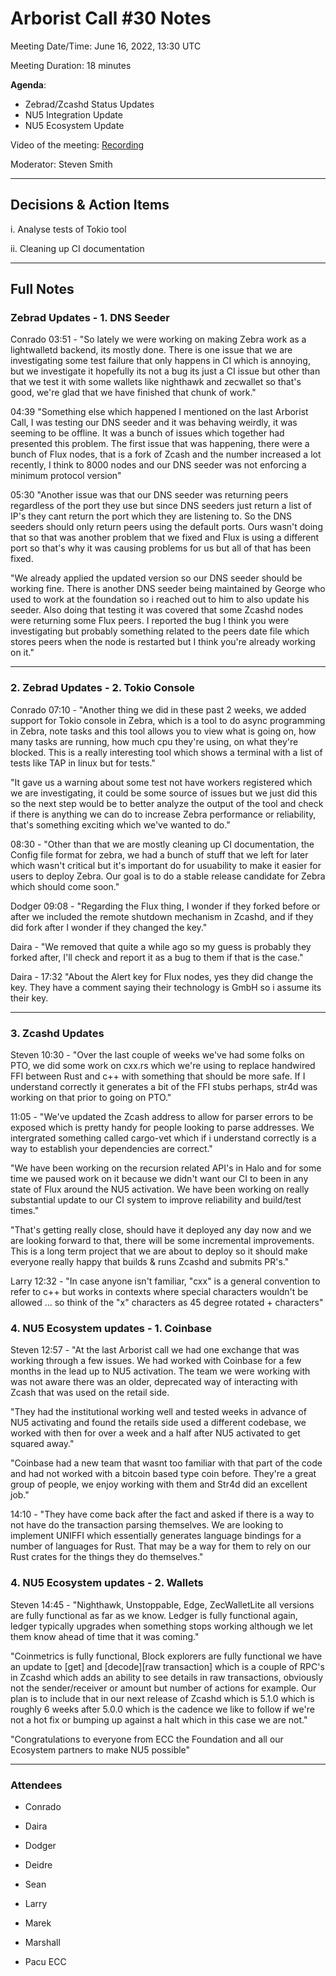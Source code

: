 
# Arborist Call  #30 Notes

Meeting Date/Time: June 16, 2022, 13:30 UTC

Meeting Duration: 18 minutes

**Agenda**: 
+ Zebrad/Zcashd Status Updates
+ NU5 Integration Update
+ NU5 Ecosystem Update



Video of the meeting: [Recording](https://github.com/ZcashCommunityGrants/arboretum-notes)

Moderator: Steven Smith

___
## Decisions & Action Items

i. Analyse tests of Tokio tool

ii. Cleaning up CI documentation 

___

## Full Notes



### Zebrad Updates - 1. DNS Seeder

Conrado 03:51 -  "So lately we were working on making Zebra work as a lightwalletd backend, its mostly done. There is one issue that we are investigating some test failure that only happens in CI which is annoying, but we investigate it hopefully its not a bug its just a CI issue but other than that we test it with some wallets like nighthawk and zecwallet so that's good, we're glad that we have finished that chunk of work."


04:39 "Something else which happened I mentioned on the last Arborist Call, I was testing our DNS seeder and it was behaving weirdly, it was seeming to be offline. It was a bunch of issues which together had presented this problem. The first issue that was happening, there were a bunch of Flux nodes, that is a fork of Zcash and the number increased a lot recently, I think to 8000 nodes and our DNS seeder was not enforcing a minimum protocol version" 

05:30 "Another issue was that our DNS seeder was returning peers regardless of the port they use but since DNS seeders just return a list of IP's they cant return the port which they are listening to. So the DNS seeders should only return peers using the default ports. Ours wasn't doing that so that was another problem that we fixed and Flux is using a different port so that's why it was causing problems for us but all of that has been fixed. 

"We already applied the updated version so our DNS seeder should be working fine. There is another DNS seeder being maintained by George who used to work at the foundation so i reached out to him to also update his seeder. Also doing that testing it was covered that some Zcashd nodes were returning some Flux peers. I reported the bug I think you were investigating but probably something related to the peers date file which stores peers when the node is restarted but I think you're already working on it."

_____

### 2. Zebrad Updates - 2. Tokio Console

  Conrado 07:10 - "Another thing we did in these past 2 weeks, we added support for Tokio console in Zebra, which is a tool to do async programming in Zebra, note tasks and this tool allows you to view what is going on, how many tasks are running, how much cpu they're using, on what they're blocked. This is a really interesting tool which shows a terminal with a list of tests like TAP in linux but for tests." 

  "It gave us a warning about some test not have workers registered which we are investigating, it could be some source of issues but we just did this so the next step would be to better analyze the output of the tool and check if there is anything we can do to increase Zebra performance or reliability, that's something exciting which we've wanted to do."


  08:30 - "Other than that we are mostly cleaning up CI documentation, the Config file format for zebra, we had a bunch of stuff that we left for later which wasn't critical but it's important do for usuability to make it easier for users to deploy Zebra. Our goal is to do a stable release candidate for Zebra which should come soon."        


  Dodger 09:08 - "Regarding the Flux thing, I wonder if they forked before or after we included the remote shutdown mechanism in Zcashd, and if they did fork after I wonder if they changed the key."

  Daira - "We removed that quite a while ago so my guess is probably they forked after, I'll check and report it as a bug to them if that is the case."

  Daira - 17:32 "About the Alert key for Flux nodes, yes they did change the key. They have a comment saying their technology is GmbH so i assume its their key. 

______

### 3. Zcashd Updates


  Steven 10:30 - "Over the last couple of weeks we've had some folks on PTO, we did some work on cxx.rs which we're using to replace handwired FFI between Rust and c++ with something that should be more safe. If I understand correctly it generates a bit of the FFI stubs perhaps, str4d was working on that prior to going on PTO."

  11:05 - "We've updated the Zcash address to allow for parser errors to be exposed which is pretty handy for people looking to parse addresses. We intergrated something called cargo-vet which if i understand correctly is a way to establish your dependencies are correct."

  "We have been working on the recursion related API's in Halo and for some time we paused work on it because we didn't want our CI to been in any state of Flux around the NU5 activation. We have been working on really substantial update to our CI system to improve reliability and build/test times."


  "That's getting really close, should have it deployed any day now and we are looking forward to that, there will be some incremental improvements. This is a long term project that we are about to deploy so it should make everyone really happy that builds & runs Zcashd and submits PR's."


  Larry 12:32 - "In case anyone isn't familiar, "cxx" is a general convention to refer to c++ but works in contexts where special characters wouldn't be allowed … so think of the "x" characters as 45 degree rotated + characters"



### 4. NU5 Ecosystem updates - 1. Coinbase


 Steven 12:57 - "At the last Arborist call we had one exchange that was working through a few issues. We had worked with Coinbase for a few months in the lead up to NU5 activation. The team we were working with was not aware there was an older, deprecated way of interacting with Zcash that was used on the retail side. 

 "They had the institutional working well and tested weeks in advance of NU5 activating and found the retails side used a different codebase, we worked with then for over a week and a half after NU5 activated to get squared away." 

 "Coinbase had a new team that wasnt too familiar with that part of the code and had not worked with a bitcoin based type coin before. They're a great group of people, we enjoy working with them and Str4d did an excellent job."

 14:10 - "They have come back after the fact and asked if there is a way to not have do the transaction parsing themselves. We are looking to implement UNIFFI which essentially generates language bindings for a number of languages for Rust. That may be a way for them to rely on our Rust crates for the things they do themselves." 

 ### 4. NU5 Ecosystem updates - 2. Wallets

 Steven 14:45 - "Nighthawk, Unstoppable, Edge, ZecWalletLite all versions are fully functional as far as we know. Ledger is fully functional again, ledger typically upgrades when something stops working although we let them know ahead of time that it was coming."

 "Coinmetrics is fully functional, Block explorers are fully functional we have an update to [get] and [decode][raw transaction] which is a couple of RPC's in Zcashd which adds an ability to see details in raw transactions, obviously not the sender/receiver or amount but number of actions for example. Our plan is to include that in our next release of Zcashd which is 5.1.0 which is roughly 6 weeks after 5.0.0 which is the cadence we like to follow if we're not a hot fix or bumping up against a halt which in this case we are not."

 "Congratulations to everyone from ECC the Foundation and all our Ecosystem partners to make NU5 possible"


___


### Attendees


+ Conrado 

+ Daira 

+ Dodger 

+ Deidre

+ Sean

+ Larry 

+ Marek

+ Marshall 

+ Pacu ECC


